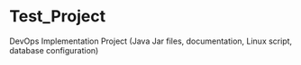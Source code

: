 # Test_Project
DevOps Implementation Project (Java Jar files, documentation, Linux script, database configuration)
